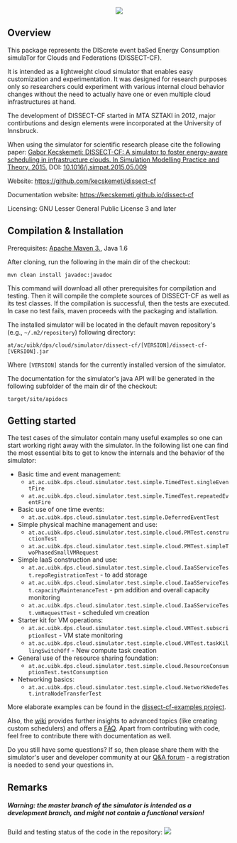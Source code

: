 <p align="center">
<img src="http://users.iit.uni-miskolc.hu/~kecskemeti/DISSECT-CF/logo.jpg"/>
</p>

## Overview

This package represents the DIScrete event baSed Energy Consumption simulaTor
for Clouds and Federations (DISSECT-CF).

It is intended as a lightweight cloud simulator that enables easy customization
and experimentation. It was designed for research purposes only so researchers
could experiment with various internal cloud behavior changes without the need
to actually have one or even multiple cloud infrastructures at hand.

The development of DISSECT-CF started in MTA SZTAKI in 2012, major contirbutions
and design elements were incorporated at the University of Innsbruck. 

When using the simulator for scientific research please cite the following paper:
[Gabor Kecskemeti: DISSECT-CF: A simulator to foster energy-aware scheduling in infrastructure clouds. In Simulation Modelling Practice and Theory. 2015.](https://www.researchgate.net/publication/277297657_DISSECT-CF_a_simulator_to_foster_energy-aware_scheduling_in_infrastructure_clouds) DOI: [10.1016/j.simpat.2015.05.009](http://dx.doi.org/10.1016/j.simpat.2015.05.009)

Website:
https://github.com/kecskemeti/dissect-cf

Documentation website:
https://kecskemeti.github.io/dissect-cf

Licensing:
GNU Lesser General Public License 3 and later

## Compilation & Installation

Prerequisites: [Apache Maven 3.](http://maven.apache.org/), Java 1.6

After cloning, run the following in the main dir of the checkout:

`mvn clean install javadoc:javadoc`

This command will download all other prerequisites for compilation and testing. Then it will compile the complete sources of DISSECT-CF as well as its test classes. If the compilation is successful, then the tests are executed. In case no test fails, maven proceeds with the packaging and istallation.

The installed simulator will be located in the default maven repository's (e.g., `~/.m2/repository`) following directory: 

`at/ac/uibk/dps/cloud/simulator/dissect-cf/[VERSION]/dissect-cf-[VERSION].jar`

Where `[VERSION]` stands for the currently installed version of the simulator.

The documentation for the simulator's java API will be generated in the following subfolder of the main dir of the checkout:

`target/site/apidocs`

## Getting started

The test cases of the simulator contain many useful examples so one can start working right away with the simulator. In the following list one can find the most essential bits to get to know the internals and the behavior of the simulator:
* Basic time and event management:
  * `at.ac.uibk.dps.cloud.simulator.test.simple.TimedTest.singleEventFire`
  * `at.ac.uibk.dps.cloud.simulator.test.simple.TimedTest.repeatedEventFire`
* Basic use of one time events:
  * `at.ac.uibk.dps.cloud.simulator.test.simple.DeferredEventTest`
* Simple physical machine management and use:
  * `at.ac.uibk.dps.cloud.simulator.test.simple.cloud.PMTest.constructionTest`
  * `at.ac.uibk.dps.cloud.simulator.test.simple.cloud.PMTest.simpleTwoPhasedSmallVMRequest`
* Simple IaaS construction and use:
  * `at.ac.uibk.dps.cloud.simulator.test.simple.cloud.IaaSServiceTest.repoRegistrationTest` - to add storage
  * `at.ac.uibk.dps.cloud.simulator.test.simple.cloud.IaaSServiceTest.capacityMaintenanceTest` - pm addition and overall capacity monitoring
  * `at.ac.uibk.dps.cloud.simulator.test.simple.cloud.IaaSServiceTest.vmRequestTest` - scheduled vm creation
* Starter kit for VM operations:
  *  `at.ac.uibk.dps.cloud.simulator.test.simple.cloud.VMTest.subscriptionTest` - VM state monitoring
  *  `at.ac.uibk.dps.cloud.simulator.test.simple.cloud.VMTest.taskKillingSwitchOff` - New compute task creation
* General use of the resource sharing foundation:
  *  `at.ac.uibk.dps.cloud.simulator.test.simple.cloud.ResourceConsumptionTest.testConsumption`
* Networking basics:
  *  `at.ac.uibk.dps.cloud.simulator.test.simple.cloud.NetworkNodeTest.intraNodeTransferTest`
 
More elaborate examples can be found in the [dissect-cf-examples project](https://github.com/kecskemeti/dissect-cf-examples).

Also, the [wiki](https://github.com/kecskemeti/dissect-cf/wiki) provides further insights to advanced topics (like creating custom schedulers) and offers a [FAQ](https://github.com/kecskemeti/dissect-cf/wiki/Frequently-Asked-Questions). Apart from contributing with code, feel free to contribute there with documentation as well.

Do you still have some questions? If so, then please share them with the simulator's user and developer community at our [Q&A forum](https://groups.google.com/forum/#!forum/dissect-cf-discuss) - a registration is needed to send your questions in.

## Remarks

##### Warning: the master branch of the simulator is intended as a development branch, and might not contain a functional version!

<p align="left">
Build and testing status of the code in the repository:
<img src="https://travis-ci.org/kecskemeti/dissect-cf.svg?branch=master"/>
</p>
